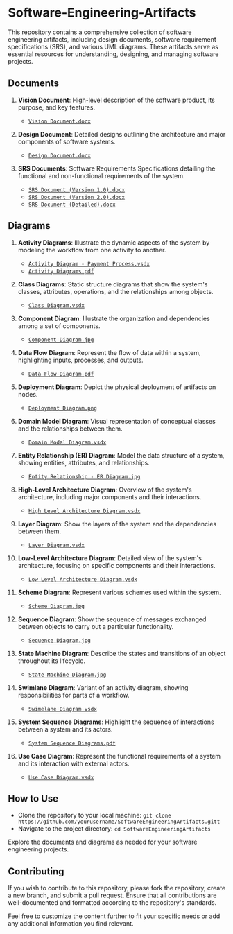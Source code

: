 # Software-Engineering-Artifacts
This repository contains a comprehensive collection of software engineering artifacts, including design documents, software requirement specifications (SRS), and various UML diagrams. These artifacts serve as essential resources for understanding, designing, and managing software projects.

## Documents

1. **Vision Document**: High-level description of the software product, its purpose, and key features.
   - [`Vision Document.docx`](https://github.com/M-Muntazer-Mehdi/Software-Engineering-Artifacts/blob/main/Vision%20Document.docx)

2. **Design Document**: Detailed designs outlining the architecture and major components of software systems.
   - [`Design Document.docx`](https://github.com/M-Muntazer-Mehdi/Software-Engineering-Artifacts/blob/main/Design%20Document.docx)
   
3. **SRS Documents**: Software Requirements Specifications detailing the functional and non-functional requirements of the system.
   - [`SRS Document (Version 1.0).docx`](https://github.com/M-Muntazer-Mehdi/Software-Engineering-Artifacts/blob/main/SRS%20Document%20(Version%201.0).docx)
   - [`SRS Document (Version 2.0).docx`](https://github.com/M-Muntazer-Mehdi/Software-Engineering-Artifacts/blob/main/SRS%20Document.docx)
   - [`SRS Document (Detailed).docx`](https://github.com/M-Muntazer-Mehdi/Software-Engineering-Artifacts/blob/main/SRS%20Document%20(FYP-Report).docx)

## Diagrams

1. **Activity Diagrams**: Illustrate the dynamic aspects of the system by modeling the workflow from one activity to another.
   - [`Activity Diagram - Payment Process.vsdx`](https://github.com/M-Muntazer-Mehdi/Software-Engineering-Artifacts/blob/main/Diagrams/Activity%20Diagram%20-%20Payment%20Process.vsdx)
   - [`Activity Diagrams.pdf`](https://github.com/M-Muntazer-Mehdi/Software-Engineering-Artifacts/blob/main/Diagrams/Activity%20Diagrams.pdf)

2. **Class Diagrams**: Static structure diagrams that show the system's classes, attributes, operations, and the relationships among objects.
   - [`Class Diagram.vsdx`](https://github.com/M-Muntazer-Mehdi/Software-Engineering-Artifacts/blob/main/Diagrams/Class%20Diagram.vsdx)
   
3. **Component Diagram**: Illustrate the organization and dependencies among a set of components.
   - [`Component Diagram.jpg`](https://github.com/M-Muntazer-Mehdi/Software-Engineering-Artifacts/blob/main/Diagrams/Component%20Diagram.jpg)
   
4. **Data Flow Diagram**: Represent the flow of data within a system, highlighting inputs, processes, and outputs.
   - [`Data Flow Diagram.pdf`](https://github.com/M-Muntazer-Mehdi/Software-Engineering-Artifacts/blob/main/Diagrams/Data%20Flow%20Diagram.pdf)
   
5. **Deployment Diagram**: Depict the physical deployment of artifacts on nodes.
   - [`Deployment Diagram.png`](https://github.com/M-Muntazer-Mehdi/Software-Engineering-Artifacts/blob/main/Diagrams/Deployment%20Diagram.png)
   
6. **Domain Model Diagram**: Visual representation of conceptual classes and the relationships between them.
   - [`Domain Modal Diagram.vsdx`](https://github.com/M-Muntazer-Mehdi/Software-Engineering-Artifacts/blob/main/Diagrams/Domain%20Modal%20Diagram.vsdx)
   
7. **Entity Relationship (ER) Diagram**: Model the data structure of a system, showing entities, attributes, and relationships.
   - [`Entity Relationship - ER Diagram.jpg`](https://github.com/M-Muntazer-Mehdi/Software-Engineering-Artifacts/blob/main/Diagrams/Entity%20Relationship%20-%20ER%20Diagram.jpg)
   
8. **High-Level Architecture Diagram**: Overview of the system's architecture, including major components and their interactions.
   - [`High Level Architecture Diagram.vsdx`](https://github.com/M-Muntazer-Mehdi/Software-Engineering-Artifacts/blob/main/Diagrams/High%20Level%20Architecture%20Diagram.vsdx)
   
9. **Layer Diagram**: Show the layers of the system and the dependencies between them.
   - [`Layer Diagram.vsdx`](https://github.com/M-Muntazer-Mehdi/Software-Engineering-Artifacts/blob/main/Diagrams/Layer%20Diagram.vsdx)
   
10. **Low-Level Architecture Diagram**: Detailed view of the system's architecture, focusing on specific components and their interactions.
    - [`Low Level Architecture Diagram.vsdx`](https://github.com/M-Muntazer-Mehdi/Software-Engineering-Artifacts/blob/main/Diagrams/Low%20Level%20Architecture%20Diagram.vsdx)
    
11. **Scheme Diagram**: Represent various schemes used within the system.
    - [`Scheme Diagram.jpg`](https://github.com/M-Muntazer-Mehdi/Software-Engineering-Artifacts/blob/main/Diagrams/Scheme%20Diagram.jpg)
    
12. **Sequence Diagram**: Show the sequence of messages exchanged between objects to carry out a particular functionality.
    - [`Sequence Diagram.jpg`](https://github.com/M-Muntazer-Mehdi/Software-Engineering-Artifacts/blob/main/Diagrams/Sequence%20Diagram.jpg)
    
13. **State Machine Diagram**: Describe the states and transitions of an object throughout its lifecycle.
    - [`State Machine Diagram.jpg`](https://github.com/M-Muntazer-Mehdi/Software-Engineering-Artifacts/blob/main/Diagrams/State%20Machine%20Diagram.jpg)
    
14. **Swimlane Diagram**: Variant of an activity diagram, showing responsibilities for parts of a workflow.
    - [`Swimelane Diagram.vsdx`](https://github.com/M-Muntazer-Mehdi/Software-Engineering-Artifacts/blob/main/Diagrams/Swimelane%20Diagram.vsdx)
    
15. **System Sequence Diagrams**: Highlight the sequence of interactions between a system and its actors.
    - [`System Sequence Diagrams.pdf`](https://github.com/M-Muntazer-Mehdi/Software-Engineering-Artifacts/blob/main/Diagrams/System%20Sequence%20Diagrams.pdf)
    
16. **Use Case Diagram**: Represent the functional requirements of a system and its interaction with external actors.
    - [`Use Case Diagram.vsdx`](https://github.com/M-Muntazer-Mehdi/Software-Engineering-Artifacts/blob/main/Diagrams/Use%20Case%20Diagram.vsdx)

## How to Use
- Clone the repository to your local machine: `git clone https://github.com/yourusername/SoftwareEngineeringArtifacts.gitt`
- Navigate to the project directory: `cd SoftwareEngineeringArtifacts`

Explore the documents and diagrams as needed for your software engineering projects.

## Contributing
If you wish to contribute to this repository, please fork the repository, create a new branch, and submit a pull request. Ensure that all contributions are well-documented and formatted according to the repository's standards.



Feel free to customize the content further to fit your specific needs or add any additional information you find relevant.


